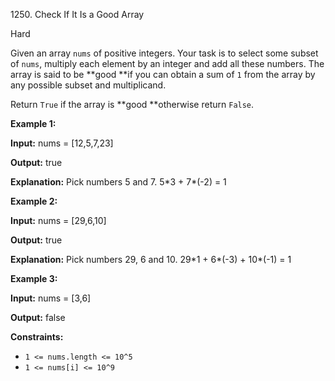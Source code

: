 1250\. Check If It Is a Good Array

Hard

Given an array `nums` of positive integers. Your task is to select some subset of `nums`, multiply each element by an integer and add all these numbers. The array is said to be **good **if you can obtain a sum of `1` from the array by any possible subset and multiplicand.

Return `True` if the array is **good **otherwise return `False`.

**Example 1:**

**Input:** nums = [12,5,7,23]

**Output:** true

**Explanation:** Pick numbers 5 and 7. 5\*3 + 7\*(-2) = 1

**Example 2:**

**Input:** nums = [29,6,10]

**Output:** true

**Explanation:** Pick numbers 29, 6 and 10. 29\*1 + 6\*(-3) + 10\*(-1) = 1

**Example 3:**

**Input:** nums = [3,6]

**Output:** false

**Constraints:**

*   `1 <= nums.length <= 10^5`
*   `1 <= nums[i] <= 10^9`